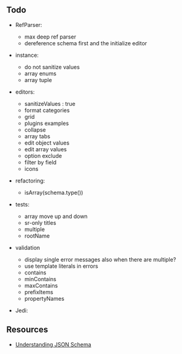## Todo

- RefParser:
    - max deep ref parser
    - dereference schema first and the initialize editor

- instance:
    - do not sanitize values 
    - array enums
    - array tuple 
    
- editors:
    - sanitizeValues : true
    - format categories
    - grid
    - plugins examples
    - collapse
    - array tabs
    - edit object values
    - edit array values
    - option exclude
    - filter by field
    - icons

- refactoring:
    - isArray(schema.type())
    
    
    
- tests:
    - array move up and down
    - sr-only titles
    - multiple
    - rootName
    
- validation
    - display single error messages also when there are multiple?
    - use template literals in errors
    - contains
    - minContains
    - maxContains
    - prefixItems
    - propertyNames

- Jedi:

## Resources
* [Understanding JSON Schema](http://json-schema.org/understanding-json-schema/index.html)
